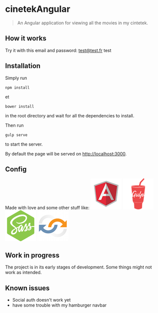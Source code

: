 # cinetekAngular

>  An Angular application for viewing all the movies in my cintetek. 

## How it works
Try it with this email and password:
test@test.fr
test

## Installation
Simply run
```
npm install
```
et
```
bower install
```
in the root directory and wait for all the dependencies to install.

Then run 

```
gulp serve
```
to start the server. 

By default the page will be served on <a href="http://localhost:3000">http://localhost:3000</a>.

## Config
Made with love and some other stuff like:
<img src="src/assets/images/angular.png">
<img src="src/assets/images/gulp.png">
<img src="src/assets/images/node-sass.png">
<img src="src/assets/images/browsersync.png">


## Work in progress
The project is in its early stages of development. Some things might not work as intended.

## Known issues
* Social auth doesn't work yet
* have some trouble with my hamburger navbar

